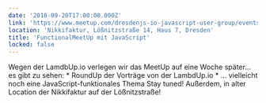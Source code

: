 ```yaml
---
date: '2018-09-20T17:00:00.000Z'
link: 'https://www.meetup.com/dresdenjs-io-javascript-user-group/events/253657763'
location: 'Nikkifaktur, Lößnitzstraße 14, Haus 7, Dresden'
title: 'FunctionalMeetUp mit JavaScript'
locked: false
---
```

Wegen der LamdbUp.io verlegen wir das MeetUp auf eine Woche später... es gibt zu sehen: * RoundUp der Vorträge von der LambdUp.io * ... vielleicht noch eine JavaScript-funktionales Thema Stay tuned! Außerdem, in alter Location der Nikkifaktur auf der Lößnitzstraße!
